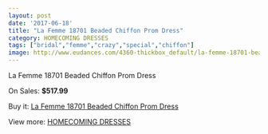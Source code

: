 ```yaml
---
layout: post
date: '2017-06-18'
title: "La Femme 18701 Beaded Chiffon Prom Dress"
category: HOMECOMING DRESSES
tags: ["bridal","femme","crazy","special","chiffon"]
image: http://www.eudances.com/4360-thickbox_default/la-femme-18701-beaded-chiffon-prom-dress.jpg
---
```

La Femme 18701 Beaded Chiffon Prom Dress

On Sales: **$517.99**
<a href="https://www.eudances.com/en/homecoming-dresses/1463-la-femme-18701-beaded-chiffon-prom-dress.html"><amp-img layout="responsive" width="600" height="600" src="//www.eudances.com/4360-thickbox_default/la-femme-18701-beaded-chiffon-prom-dress.jpg" alt="La Femme 18701 Beaded Chiffon Prom Dress 0" /></a>
<a href="https://www.eudances.com/en/homecoming-dresses/1463-la-femme-18701-beaded-chiffon-prom-dress.html"><amp-img layout="responsive" width="600" height="600" src="//www.eudances.com/4361-thickbox_default/la-femme-18701-beaded-chiffon-prom-dress.jpg" alt="La Femme 18701 Beaded Chiffon Prom Dress 1" /></a>

Buy it: [La Femme 18701 Beaded Chiffon Prom Dress](https://www.eudances.com/en/homecoming-dresses/1463-la-femme-18701-beaded-chiffon-prom-dress.html "La Femme 18701 Beaded Chiffon Prom Dress")

View more: [HOMECOMING DRESSES](https://www.eudances.com/en/15-homecoming-dresses "HOMECOMING DRESSES")
